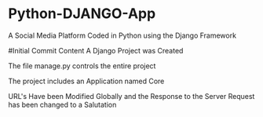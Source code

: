 # Python-DJANGO-App
A Social Media Platform Coded in Python using the Django Framework

#Initial Commit Content
A Django Project was Created

The file manage.py controls the entire project

The project includes an Application named Core

URL's Have been Modified Globally and the Response to the Server Request has been changed
to a Salutation

